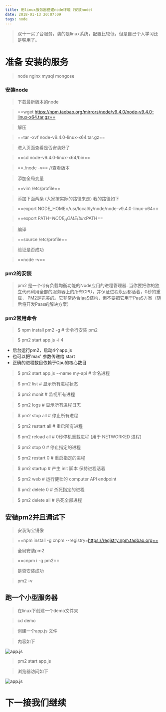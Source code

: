 ```yaml
---
title: 用linux服务器搭建node环境（安装node）
date: 2018-01-13 20:07:09
tags: node
---
```


> 双十一买了台服务，装的是linux系统，配置比较低，但是自己个人学习还是够用了。

 <!-- more -->   

# 准备 安装的服务

> node nginx mysql mongose 

###  安装node

> 下载最新版本的node

> ==wget https://npm.taobao.org/mirrors/node/v9.4.0/node-v9.4.0-linux-x64.tar.gz==

> 解压

> ==tar -xvf  node-v9.4.0-linux-x64.tar.gz==

> 进入页面查看是否安装好了

> ==cd  node-v9.4.0-linux-x64/bin==

> ==./node -v==  //查看版本

> 添加全局变量

> ==vim /etc/profile==

> 添加下面两条 (大家按实际的路径来走) 我的路径如下

> ==export NODE_HOME=/usr/local/ly/node/node-v9.4.0-linux-x64==

> ==export PATH=$NODE_HOME/bin:$PATH==

>编译 

> ==source /etc/profile==

> 验证是否成功

> ==node -v==


### pm2的安装

>pm2 是一个带有负载均衡功能的Node应用的进程管理器.
当你要把你的独立代码利用全部的服务器上的所有CPU，并保证进程永远都活着，0秒的重载， PM2是完美的。它非常适合IaaS结构，但不要把它用于PaaS方案（随后将开发Paas的解决方案）

### pm2常用命令

> $ npm install pm2 -g     # 命令行安装 pm2 

> $ pm2 start app.js -i 4 
 - 后台运行pm2，启动4个app.js
 - 也可以把'max' 参数传递给 start
 - 正确的进程数目依赖于Cpu的核心数目
                                
>$ pm2 start app.js --name my-api # 命名进程

> $ pm2 list               # 显示所有进程状态

> $ pm2 monit              # 监视所有进程

> $ pm2 logs               #  显示所有进程日志

> $ pm2 stop all           # 停止所有进程

> $ pm2 restart all        # 重启所有进程

> $ pm2 reload all         # 0秒停机重载进程 (用于 NETWORKED 进程)

> $ pm2 stop 0             # 停止指定的进程

> $ pm2 restart 0          # 重启指定的进程

> $ pm2 startup            # 产生 init 脚本 保持进程活着

> $ pm2 web                # 运行健壮的 computer API endpoint 

>$ pm2 delete 0           # 杀死指定的进程

>$ pm2 delete all         # 杀死全部进程


## 安装pm2并且调试下

> 安装淘宝镜像

> ==npm install -g cnpm --registry=https://registry.npm.taobao.org==

> 全局安装pm2

> ==cnpm i -g pm2==

> 是否安装成功

> pm2 -v


## 跑一个小型服务器

>在linux下创建一个demo文件夹

> cd demo 

> 创建一个app.js 文件

> 内容如下

![app.js](https://aymfx.github.io/img/a201801/b.png)

> pm2 start app.js

> 浏览器访问如下

![app.js](https://aymfx.github.io/img/a201801/b1.png)


# 下一接我们继续